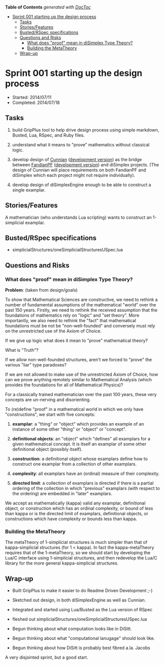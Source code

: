**Table of Contents**  *generated with [DocToc](http://doctoc.herokuapp.com/)*

- [Sprint 001 starting up the design process](#sprint-001-starting-up-the-design-process)
	- [Tasks](#tasks)
	- [Stories/Features](#storiesfeatures)
	- [Busted/RSpec specifications](#bustedrspec-specifications)
	- [Questions and Risks](#questions-and-risks)
		- [What does "proof" mean in diSimplex Type Theory?](#what-does-proof-mean-in-disimplex-type-theory)
		- [Building the MetaTheory](#building-the-metatheory)
	- [Wrap-up](#wrap-up)

# Sprint 001 starting up the design process

* Started: 2014/07/11
* Completed: 2014/07/18

## Tasks

1. build GripPlus tool to help drive design process using simple 
markdown, Busted, Lua, RSpec, and Ruby files.

1. understand what it means to "prove" mathematics without classical 
logic.

1. develop design of [Cunnian](https://github.com/fandianpf/cunnian) 
([development version](https://github.com/stephengaito/cunnian)) as the 
bridge between [FandianPF](https://github.com/fandianpf/fandianpf) 
([development version](https://github.com/stephengaito/fandianpf)) and 
diSimplex projects.  (The design of Cunnian will place requirements on 
both FandianPF and diSimplex which each project might not require 
individually).

1. develop design of diSimplexEngine enough to be able to construct a 
single examplar.

## Stories/Features

A mathematician (who understands Lua scripting) wants to construct an 
1-simplicial examplar.

## Busted/RSpec specifications

* simplicialStructures/oneSimplicialStructuresUSpec.lua

## Questions and Risks

### What does "proof" mean in diSimplex Type Theory?

**Problem**: (taken from design/goals)

To show that Mathematical Sciences are constructive, we need to rethink 
a number of fundamental assumptions of the mathematical "world" over 
the past 150 years. Firstly, we need to rethink the received assumption 
that the foundations of mathematics rely on "logic" and "set theory". 
More importantly, we also need to rethink the "fact" that mathematical 
foundations must be not be "non-well-founded" and conversely must rely 
on the unrestricted use of the Axiom of Choice.

If we give up logic what does it mean to "prove" mathematical theory?

What is "Truth"?

If we allow non-well-founded structures, aren't we forced to "prove" 
the various "liar" type paradoxes?

If we are not allowed to make use of the unrestricted Axiom of Choice, 
how can we prove anything remotely similar to Mathematical Analysis 
(which provides the foundations for all of Mathematical Physics)?

For a classically trained mathematician over the past 100 years, these 
very concepts are un-nerving and disorienting.

To (re)define "proof" in a mathematical world in which we only have 
"constructions", we start with five concepts:

1. **examplar**: a "thing" or "object" which provides an example of an 
instance of some other "thing" or "object" or "concept".

1. **definitional objects**: an "object" which "defines" all examplars 
for a given mathematical concept. It is itself an examplar of some 
other definitional object (possibly itself).

1. **construction**: a definitional object whose examplars define how 
to construct one examplar from a collection of other examplars.

1. **complexity**: all examplars have an (ordinal) measure of their 
complexity.

1. **directed limit**: a collection of examplars is directed if there 
is a partial ordering of the collection in which "previous" examplars 
(with respect to the ordering) are embedded in "later" examplars.

We accept as mathematically (kappa) valid any examplar, definitional 
object, or construction which has an ordinal complexity, or bound of 
less than kappa or is the directed limit of examplars, definitional 
objects, or constructions which have complexity or bounds less than 
kappa.

### Building the MetaTheory

The metaTheory of 1-simplicial structures is much simpler than that of 
kappa-simplicial structures (for 1 < kappa).  In fact the 
kappa-metaTheory requires that of the 1-metaTheory, so we should start 
by developing the Lua/C interface using 1-simplicial structures, and 
then redevelop the Lua/C library for the more general kappa-simplicial 
structures.

## Wrap-up

* Built GripPlus to make it easier to do Readme Driven Development ;-)

* Sketched out design, in both diSimplexEngine as well as Cunnian.

* Integrated and started using Lua/Busted as the Lua version of RSpec

* fleshed out simplicialStructures/oneSimplicialStructuresUSpec.lua

* Begun thinking about what computation looks like in DiSitt.

* Begun thinking about what "computational lanugage" should look like.

* Begun thinking about how DiSitt is probably best fibred a.la. Jacobs

A very disjointed sprint, but a good start.

